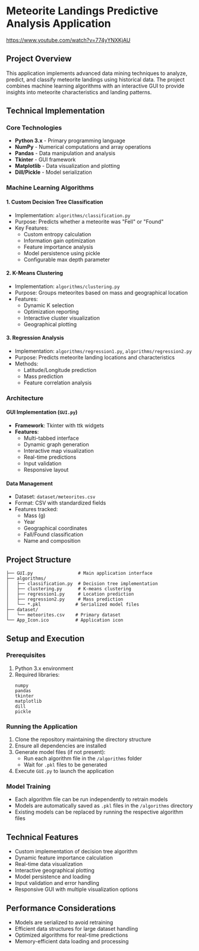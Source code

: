 # Meteorite Landings Predictive Analysis Application

https://www.youtube.com/watch?v=774yYNXKjAU

## Project Overview
This application implements advanced data mining techniques to analyze, predict, and classify meteorite landings using historical data. The project combines machine learning algorithms with an interactive GUI to provide insights into meteorite characteristics and landing patterns.

## Technical Implementation

### Core Technologies
- **Python 3.x** - Primary programming language
- **NumPy** - Numerical computations and array operations
- **Pandas** - Data manipulation and analysis
- **Tkinter** - GUI framework
- **Matplotlib** - Data visualization and plotting
- **Dill/Pickle** - Model serialization

### Machine Learning Algorithms

#### 1. Custom Decision Tree Classification
- Implementation: `algorithms/classification.py`
- Purpose: Predicts whether a meteorite was "Fell" or "Found"
- Key Features:
  - Custom entropy calculation
  - Information gain optimization
  - Feature importance analysis
  - Model persistence using pickle
  - Configurable max depth parameter

#### 2. K-Means Clustering
- Implementation: `algorithms/clustering.py`
- Purpose: Groups meteorites based on mass and geographical location
- Features:
  - Dynamic K selection
  - Optimization reporting
  - Interactive cluster visualization
  - Geographical plotting

#### 3. Regression Analysis
- Implementation: `algorithms/regression1.py`, `algorithms/regression2.py`
- Purpose: Predicts meteorite landing locations and characteristics
- Methods:
  - Latitude/Longitude prediction
  - Mass prediction
  - Feature correlation analysis

### Architecture

#### GUI Implementation (`GUI.py`)
- **Framework**: Tkinter with ttk widgets
- **Features**:
  - Multi-tabbed interface
  - Dynamic graph generation
  - Interactive map visualization
  - Real-time predictions
  - Input validation
  - Responsive layout

#### Data Management
- Dataset: `dataset/meteorites.csv`
- Format: CSV with standardized fields
- Features tracked:
  - Mass (g)
  - Year
  - Geographical coordinates
  - Fall/Found classification
  - Name and composition

## Project Structure
```
├── GUI.py                 # Main application interface
├── algorithms/
│   ├── classification.py  # Decision tree implementation
│   ├── clustering.py      # K-means clustering
│   ├── regression1.py     # Location prediction
│   ├── regression2.py     # Mass prediction
│   └── *.pkl             # Serialized model files
├── dataset/
│   └── meteorites.csv    # Primary dataset
└── App_Icon.ico          # Application icon
```

## Setup and Execution

### Prerequisites
1. Python 3.x environment
2. Required libraries:
   ```
   numpy
   pandas
   tkinter
   matplotlib
   dill
   pickle
   ```

### Running the Application
1. Clone the repository maintaining the directory structure
2. Ensure all dependencies are installed
3. Generate model files (if not present):
   - Run each algorithm file in the `/algorithms` folder
   - Wait for `.pkl` files to be generated
4. Execute `GUI.py` to launch the application

### Model Training
- Each algorithm file can be run independently to retrain models
- Models are automatically saved as `.pkl` files in the `/algorithms` directory
- Existing models can be replaced by running the respective algorithm files

## Technical Features
- Custom implementation of decision tree algorithm
- Dynamic feature importance calculation
- Real-time data visualization
- Interactive geographical plotting
- Model persistence and loading
- Input validation and error handling
- Responsive GUI with multiple visualization options

## Performance Considerations
- Models are serialized to avoid retraining
- Efficient data structures for large dataset handling
- Optimized algorithms for real-time predictions
- Memory-efficient data loading and processing
